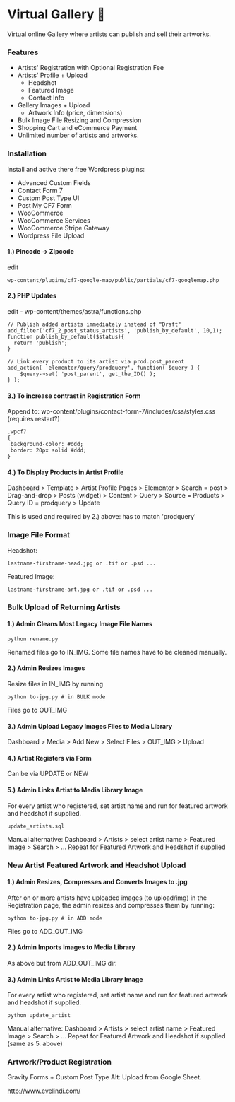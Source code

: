 # Virtual Gallery     :art:
Virtual online Gallery where artists can publish and sell their artworks.
### Features
* Artists' Registration with Optional Registration Fee
* Artists' Profile + Upload
    * Headshot
    * Featured Image
    * Contact Info
* Gallery Images + Upload
    * Artwork Info (price, dimensions)
* Bulk Image File Resizing and Compression
* Shopping Cart and eCommerce Payment
* Unlimited number of artists and artworks.

### Installation
Install and active there free Wordpress plugins:
* Advanced Custom Fields
* Contact Form 7
* Custom Post Type UI
* Post My CF7 Form
* WooCommerce
* WooCommerce Services
* WooCommerce Stripe Gateway
* Wordpress File Upload

#### 1.) Pincode -> Zipcode
edit
```
wp-content/plugins/cf7-google-map/public/partials/cf7-googlemap.php
```
#### 2.) PHP Updates
edit 
	- wp-content/themes/astra/functions.php
```
// Publish added artists immediately instead of "Draft"
add_filter('cf7_2_post_status_artists', 'publish_by_default', 10,1);
function publish_by_default($status){
  return 'publish';
}

// Link every product to its artist via prod.post_parent
add_action( 'elementor/query/prodquery', function( $query ) {
	$query->set( 'post_parent', get_the_ID() );
} );
```
#### 3.) To increase contrast in Registration Form
Append to: wp-content/plugins/contact-form-7/includes/css/styles.css (requires restart?)
```
.wpcf7
{
 background-color: #ddd;
 border: 20px solid #ddd;
}
```
#### 4.) To Display Products in Artist Profile
Dashboard > Template > Artist Profile Pages > Elementor >
Search = post > Drag-and-drop > Posts (widget) >
Content > Query > Source = Products > Query ID = prodquery > Update

This is used and required by 2.) above: has to match 'prodquery'

### Image File Format
Headshot:
```
lastname-firstname-head.jpg or .tif or .psd ...
```
Featured Image:
```
lastname-firstname-art.jpg or .tif or .psd ...
```
### Bulk Upload of Returning Artists

#### 1.) Admin Cleans Most Legacy Image File Names

```
python rename.py
```
Renamed files go to IN_IMG.
Some file names have to be cleaned manually.
#### 2.) Admin Resizes Images
Resize files in IN_IMG by running
```
python to-jpg.py # in BULK mode
```
Files go to OUT_IMG
#### 3.) Admin Upload Legacy Images Files to Media Library
Dashboard > Media > Add New > Select Files > OUT_IMG > Upload

#### 4.) Artist Registers via Form
Can be via UPDATE or NEW

#### 5.) Admin Links Artist to Media Library Image
For every artist who registered, set artist name and run for featured artwork and headshot if supplied.

```
update_artists.sql
```
Manual alternative: Dashboard > Artists > select artist name > Featured Image > Search > ...
Repeat for Featured Artwork and Headshot if supplied

### New Artist Featured Artwork and Headshot Upload
#### 1.) Admin Resizes, Compresses and Converts Images to .jpg
After on or more artists have uploaded images (to upload/img)
in the Registration page, the admin resizes and compresses
them by running:
```
python to-jpg.py # in ADD mode
```
Files go to ADD_OUT_IMG
#### 2.) Admin Imports Images to Media Library
As above but from ADD_OUT_IMG dir.

#### 3.) Admin Links Artist to Media Library Image
For every artist who registered, set artist name and run for featured artwork and headshot if supplied.
```
python update_artist
```
Manual alternative: Dashboard > Artists > select artist name > Featured Image > Search > ...
Repeat for Featured Artwork and Headshot if supplied
(same as 5. above)

### Artwork/Product Registration
Gravity Forms + Custom Post Type
Alt: Upload from Google Sheet.

http://www.evelindi.com/


